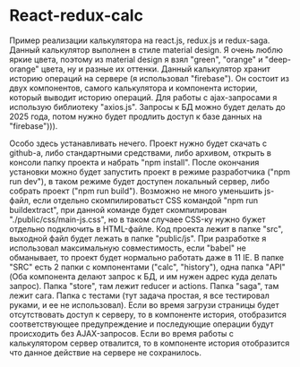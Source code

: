 # React-redux-calc

Пример реализации калькулятора на react.js, redux.js и redux-saga. Данный калькулятор выполнен в стиле material design. Я очень люблю яркие цвета, поэтому из material design я взял "green", "orange" и "deep-orange" цвета, ну и разные их оттенки. Данный калькулятор хранит историю операций на сервере (я использовал "firebase"). Он состоит из двух компонентов, самого калькулятора и компонента истории, который выводит историю операций. Для работы с ajax-запросами я использую библиотеку "axios.js". Запросы к БД можно будет делать до 2025 года, потом нужно будет продлить доступ к базе данных на "firebase"))).

Особо здесь устанавливать нечего. Проект нужно будет скачать с github-а, либо стандартными средствами, либо архивом, открыть в консоли папку проекта и набрать "npm install". После окончания установки можно будет запустить проект в режиме разработчика ("npm run dev"), в таком режиме будет доступен локальный сервер, либо собрать проект ("npm run build"). Возможно не много уменьшить js-файл, если отдельно скомпилироватьст CSS командой "npm run buildextract", при данной команде будет скомпилирован "./public/css/main-js.css", но в таком случаее CSS-ку нужно бужет отдельно подключить в HTML-файле. Код проекта лежит в папке "src", выходной файл будет лежать в папке "public/js". При разработке я использовал максимальную совместимость, если "babel" не обманывает, то проект будет нормально работать даже в 11 IE. В папке "SRC" есть 2 папки с компонентами ("calc", "history"), одна папка "API" (Оба компонента делают запрос к БД, и им нужен адрес куда делать запрос). Папка "store", там лежит reducer и actions. Папка "saga", там лежит сага. Папка с тестами (тут задача простая, я все тестировал руками, и ее не использовал). Если во время загрузи страницы будет отсутствовать доступ к серверу, то в компоненте история, отобразится соответствующее предупреждение и последующие операции будут происходить без AJAX-запросов. Если во время работы с калькулятором сервер отвалится, то в компоненте история отобразится что данное действие на сервере не сохранилось.